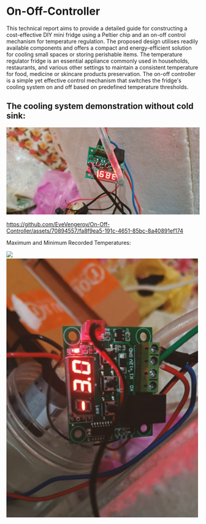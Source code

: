 # On-Off-Controller
This technical report aims to provide a detailed guide for constructing a cost-effective DIY mini fridge using a Peltier chip and an on-off control mechanism for temperature regulation. The proposed design utilises readily available components and offers a compact and energy-efficient solution for cooling small spaces or storing perishable items. The temperature regulator fridge is an essential appliance commonly used in households, restaurants, and various other settings to maintain a consistent temperature for food, medicine or skincare products preservation. The on-off controller is a simple yet effective control mechanism that switches the fridge's cooling system on and off based on predefined temperature thresholds.

## The cooling system demonstration without cold sink:
![Ssytem](https://github.com/EveVengerov/On-Off-Controller/blob/2870543840b24db7fd9996d96765aafaffd1d304/Media/WhatsApp%20Image%202023-06-11%20at%209.16.04%20PM.jpeg)

https://github.com/EveVengerov/On-Off-Controller/assets/70894557/fa8f9ea5-191c-4651-85bc-8a40891ef174

Maximum and Minimum Recorded Temperatures:

<img src="https://github.com/EveVengerov/On-Off-Controller/assets/70894557/28030e07-6d1e-4bd8-ab21-0b1c17a098f7" width="600" >
<img src="https://github.com/EveVengerov/On-Off-Controller/blob/b63d2cbee2b4b8435f0a4b10c2a06f5f182676bc/Media/Screenshot%202023-06-11%20213249.png" width="500">
